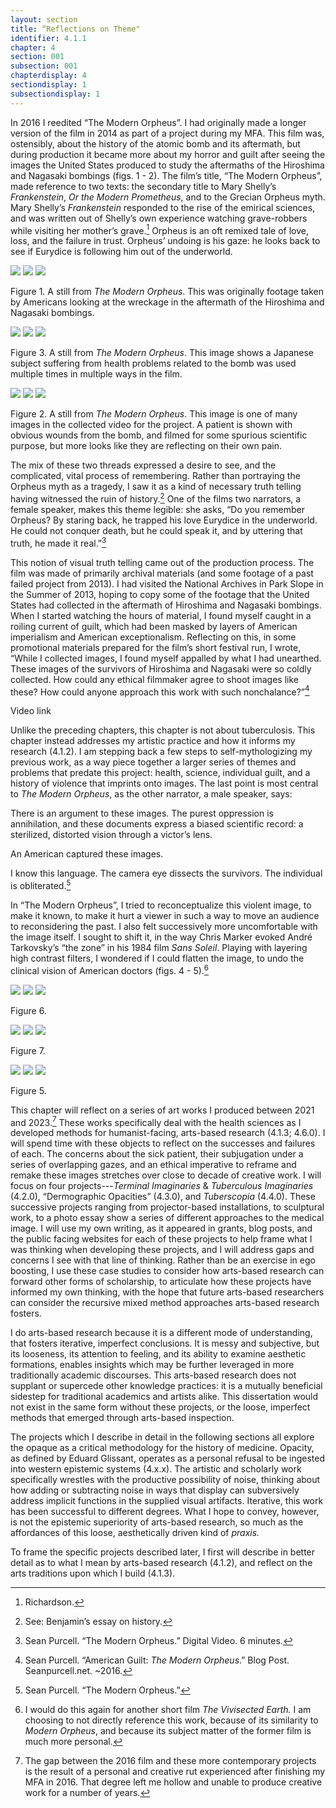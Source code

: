 ```yaml
---
layout: section
title: “Reflections on Theme"
identifier: 4.1.1
chapter: 4
section: 001
subsection: 001
chapterdisplay: 4
sectiondisplay: 1
subsectiondisplay: 1
---
```


In 2016 I reedited “The Modern Orpheus”. I had originally made a longer version of the film in 2014 as part of a project during my MFA. This film was, ostensibly, about the history of the atomic bomb and its aftermath, but during production it became more about my horror and guilt after seeing the images the United States produced to study the aftermaths of the Hiroshima and Nagasaki bombings (figs. 1 - 2). The film’s title, “The Modern Orpheus”, made reference to two texts: the secondary title to Mary Shelly’s *Frankenstein*, *Or the Modern Prometheus*, and to the Grecian Orpheus myth. Mary Shelly’s *Frankenstein* responded to the rise of the emirical sciences, and was written out of Shelly’s own experience watching grave-robbers while visiting her mother’s grave.[^fn1] Orpheus is an oft remixed tale of love, loss, and the failure in trust. Orpheus’ undoing is his gaze: he looks back to see if Eurydice is following him out of the underworld. 

<img id="Modorph2" class="opaque" src="{{ site.baseurl }}/assets/items/Modorph2_opaque.jpg" style="max-width:60%;height:auto;">
<img id="Modorph2" class="transparent" src="{{ site.baseurl }}/assets/items/Modorph2.jpg" style="max-width:60%;height:auto;">
<img id="Modorph2" class="partially-opaque" src="{{ site.baseurl }}/assets/items/Modorph2_semi-opaque.jpg" style="max-width:60%;height:auto;">

Figure 1. A still from *The Modern Orpheus*. This was originally footage taken by Americans looking at the wreckage in the aftermath of the Hiroshima and Nagasaki bombings.

<img id="Modorph1" class="opaque" src="{{ site.baseurl }}/assets/items/Modorph1_opaque.jpg" style="max-width:60%;height:auto;">
<img id="Modorph1" class="transparent" src="{{ site.baseurl }}/assets/items/Modorph1.jpg" style="max-width:60%;height:auto;">
<img id="Modorph1" class="partially-opaque" src="{{ site.baseurl }}/assets/items/Modorph1_semi-opaque.jpg" style="max-width:60%;height:auto;">

Figure 3. A still from *The Modern Orpheus*. This image shows a Japanese subject suffering from health problems related to the bomb was used multiple times in multiple ways in the film.

<img id="Modorph3" class="opaque" src="{{ site.baseurl }}/assets/items/Modorph3_opaque.jpg" style="max-width:60%;height:auto;">
<img id="Modorph3" class="transparent" src="{{ site.baseurl }}/assets/items/Modorph3.jpg" style="max-width:60%;height:auto;">
<img id="Modorph3" class="partially-opaque" src="{{ site.baseurl }}/assets/items/Modorph3_semi-opaque.jpg" style="max-width:60%;height:auto;">

Figure 2. A still from *The Modern Orpheus*. This image is one of many images in the collected video for the project. A patient is shown with obvious wounds from the bomb, and filmed for some spurious scientific purpose, but more looks like they are reflecting on their own pain.

The mix of these two threads expressed a desire to see, and the complicated, vital process of remembering. Rather than portraying the Orpheus myth as a tragedy, I saw it as a kind of necessary truth telling having witnessed the ruin of history.[^fn2] One of the films two narrators, a female speaker, makes this theme legible: she asks, “Do you remember Orpheus? By staring back, he trapped his love Eurydice in the underworld. He could not conquer death, but he could speak it, and by uttering that truth, he made it real.”[^fn3]  

This notion of visual truth telling came out of the production process. The film was made of primarily archival materials (and some footage of a past failed project from 2013). I had visited the National Archives in Park Slope in the Summer of 2013, hoping to copy some of the footage that the United States had collected in the aftermath of Hiroshima and Nagasaki bombings. When I started watching the hours of material, I found myself caught in a roiling current of guilt, which had been masked by layers of American imperialism and American exceptionalism. Reflecting on this, in some promotional materials prepared for the film’s short festival run, I wrote,  “While I collected images, I found myself appalled by what I had unearthed. These images of the survivors of Hiroshima and Nagasaki were so coldly collected. How could any ethical filmmaker agree to shoot images like these? How could anyone approach this work with such nonchalance?”[^fn4]

Video link

Unlike the preceding chapters, this chapter is not about tuberculosis. This chapter instead addresses my artistic practice and how it informs my research (4.1.2). I am stepping back a few steps to self-mythologizing my previous work, as a way piece together a larger series of themes and problems that predate this project: health, science, individual guilt, and a history of violence that imprints onto images. The last point is most central to *The Modern Orpheus*, as the other narrator, a male speaker, says: 

There is an argument to these images. The purest oppression is annihilation, and these documents express a biased scientific record: a sterilized, distorted vision through a victor’s lens. 

An American captured these images.

I know this language. The camera eye dissects the survivors. The individual is obliterated.[^fn5] 

In “The Modern Orpheus”, I tried to reconceptualize this violent image, to make it known, to make it hurt a viewer in such a way to move an audience to reconsidering the past. I also felt successively more uncomfortable with the image itself. I sought to shift it, in the way Chris Marker evoked André Tarkovsky’s “the zone” in his 1984 film *Sans Soleil*. Playing with layering high contrast filters, I wondered if I could flatten the image, to undo the clinical vision of American doctors (figs. 4 - 5).[^fn6]

<img id="Modorphzone1" class="opaque" src="{{ site.baseurl }}/assets/items/Modorphzone1_opaque.jpg" style="max-width:60%;height:auto;">
<img id="Modorphzone1" class="transparent" src="{{ site.baseurl }}/assets/items/Modorphzone1.jpg" style="max-width:60%;height:auto;">
<img id="Modorphzone1" class="partially-opaque" src="{{ site.baseurl }}/assets/items/Modorphzone1_semi-opaque.jpg" style="max-width:60%;height:auto;">

Figure 6.

<img id="Modorphzone2" class="opaque" src="{{ site.baseurl }}/assets/items/Modorphzone2_opaque.jpg" style="max-width:60%;height:auto;">
<img id="Modorphzone2" class="transparent" src="{{ site.baseurl }}/assets/items/Modorphzone2.jpg" style="max-width:60%;height:auto;">
<img id="Modorphzone2" class="partially-opaque" src="{{ site.baseurl }}/assets/items/Modorphzone2_semi-opaque.jpg" style="max-width:60%;height:auto;">

Figure 7.

<img id="Modorphzone3" class="opaque" src="{{ site.baseurl }}/assets/items/Modorphzone3_opaque.jpg" style="max-width:60%;height:auto;">
<img id="Modorphzone3" class="transparent" src="{{ site.baseurl }}/assets/items/Modorphzone3.jpg" style="max-width:60%;height:auto;">
<img id="Modorphzone3" class="partially-opaque" src="{{ site.baseurl }}/assets/items/Modorphzone3_semi-opaque.jpg" style="max-width:60%;height:auto;">

Figure 5. 

This chapter will reflect on a series of art works I produced between 2021 and 2023.[^fn7] These works specifically deal with the health sciences as I developed methods for humanist-facing, arts-based research (4.1.3; 4.6.0). I will spend time with these objects to reflect on the successes and failures of each. The concerns about the sick patient, their subjugation under a series of overlapping gazes, and an ethical imperative to reframe and remake these images stretches over close to decade of creative work. I will focus on four projects---*Terminal Imaginaries* & *Tuberculous Imaginaries* (4.2.0), “Dermographic Opacities” (4.3.0),  and *Tuberscopia* (4.4.0). These successive projects ranging from projector-based installations, to sculptural work, to a photo essay show a series of different approaches to the medical image. I will use my own writing, as it appeared in grants, blog posts, and the public facing websites for each of these projects to help frame what I was thinking when developing these projects, and I will address gaps and concerns I see with that line of thinking. Rather than be an exercise in ego boosting, I use these case studies to consider how arts-based research can forward other forms of scholarship, to articulate how these projects have informed my own thinking, with the hope that future arts-based researchers can consider the recursive mixed method approaches arts-based research fosters.

I do arts-based research because it is a different mode of understanding, that fosters iterative, imperfect conclusions. It is messy and subjective, but its looseness, its attention to feeling, and its ability to examine aesthetic formations, enables insights which may be further leveraged in more traditionally academic discourses. This arts-based research does not supplant or supercede other knowledge practices: it is a mutually beneficial sidestep for traditional academics and artists alike. This dissertation would not exist in the same form without these projects, or the loose, imperfect methods that emerged through arts-based inspection.

The projects which I describe in detail in the following sections all explore the opaque as a critical methodology for the history of medicine. Opacity, as defined by Eduard Glissant, operates as a personal refusal to be ingested into western epistemic systems (4.x.x). The artistic and scholarly work specifically wrestles with the productive possibility of noise, thinking about how adding or subtracting noise in ways that display can subversively address implicit functions in the supplied visual artifacts. Iterative, this work has been successful to different degrees. What I hope to convey, however, is not the epistemic superiority of arts-based research, so much as the affordances of this loose, aesthetically driven kind of *praxis.* 

To frame the specific projects described later, I first will describe in better detail as to what I mean by arts-based research (4.1.2), and reflect on the arts traditions upon which I build (4.1.3).	

[^fn1]: Richardson.

[^fn2]: See: Benjamin’s essay on history.

[^fn3]: Sean Purcell. “The Modern Orpheus.” Digital Video. 6 minutes.

[^fn4]: Sean Purcell. “American Guilt: *The Modern Orpheus*.” Blog Post. Seanpurcell.net. ~2016.

[^fn5]: Sean Purcell. “The Modern Orpheus.”

[^fn6]: I would do this again for another short film *The Vivisected Earth.* I am choosing to not directly reference this work, because of its similarity to *Modern Orpheus*, and because its subject matter of the former film is much more personal.

[^fn7]: The gap between the 2016 film and these more contemporary projects is the result of a personal and creative rut experienced after finishing my MFA in 2016. That degree left me hollow and unable to produce creative work for a number of years.
